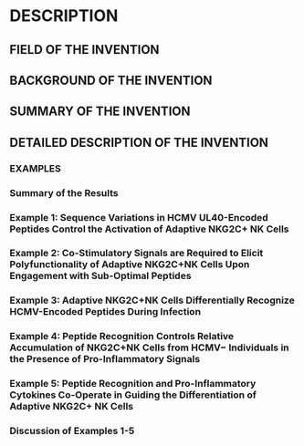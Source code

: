 # DESCRIPTION

## FIELD OF THE INVENTION

## BACKGROUND OF THE INVENTION

## SUMMARY OF THE INVENTION

## DETAILED DESCRIPTION OF THE INVENTION

### EXAMPLES

### Summary of the Results

### Example 1: Sequence Variations in HCMV UL40-Encoded Peptides Control the Activation of Adaptive NKG2C+ NK Cells

### Example 2: Co-Stimulatory Signals are Required to Elicit Polyfunctionality of Adaptive NKG2C+NK Cells Upon Engagement with Sub-Optimal Peptides

### Example 3: Adaptive NKG2C+NK Cells Differentially Recognize HCMV-Encoded Peptides During Infection

### Example 4: Peptide Recognition Controls Relative Accumulation of NKG2C+NK Cells from HCMV− Individuals in the Presence of Pro-Inflammatory Signals

### Example 5: Peptide Recognition and Pro-Inflammatory Cytokines Co-Operate in Guiding the Differentiation of Adaptive NKG2C+ NK Cells

### Discussion of Examples 1-5

